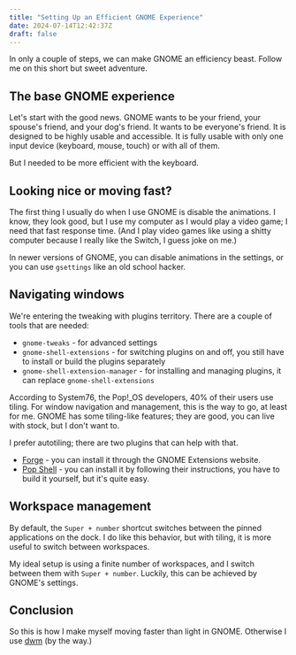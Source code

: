 ```yaml
---
title: "Setting Up an Efficient GNOME Experience"
date: 2024-07-14T12:42:37Z
draft: false
---
```


In only a couple of steps, we can make GNOME an efficiency beast. Follow me on this short but sweet adventure.

<!--more-->

## The base GNOME experience

Let's start with the good news. GNOME wants to be your friend, your spouse's friend, and your dog's friend. It wants to be everyone's friend. It is designed to be highly usable and accessible. It is fully usable with only one input device (keyboard, mouse, touch) or with all of them.

But I needed to be more efficient with the keyboard.

## Looking nice or moving fast?

The first thing I usually do when I use GNOME is disable the animations. I know, they look good, but I use my computer as I would play a video game; I need that fast response time. (And I play video games like using a shitty computer because I really like the Switch, I guess joke on me.)

In newer versions of GNOME, you can disable animations in the settings, or you can use `gsettings` like an old school hacker.

## Navigating windows

We're entering the tweaking with plugins territory. There are a couple of tools that are needed:

- `gnome-tweaks` - for advanced settings
- `gnome-shell-extensions` - for switching plugins on and off, you still have to install or build the plugins separately
- `gnome-shell-extension-manager` - for installing and managing plugins, it can replace `gnome-shell-extensions`

According to System76, the Pop!_OS developers, 40% of their users use tiling. For window navigation and management, this is the way to go, at least for me. GNOME has some tiling-like features; they are good, you can live with stock, but I don't want to.

I prefer autotiling; there are two plugins that can help with that.

- [Forge](https://github.com/forge-ext/forge) - you can install it through the GNOME Extensions website.
- [Pop Shell](https://github.com/pop-os/shell) - you can install it by following their instructions, you have to build it yourself, but it's quite easy.

## Workspace management

By default, the `Super + number` shortcut switches between the pinned applications on the dock. I do like this behavior, but with tiling, it is more useful to switch between workspaces.

My ideal setup is using a finite number of workspaces, and I switch between them with `Super + number`. Luckily, this can be achieved by GNOME's settings.

## Conclusion

So this is how I make myself moving faster than light in GNOME. Otherwise I use [dwm](/posts/the-many-lessons-of-building-dwm/) (by the way.)

